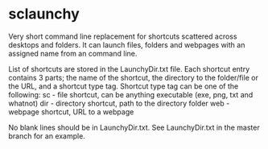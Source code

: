 # sclaunchy
Very short command line replacement for shortcuts scattered across desktops and folders.
It can launch files, folders and webpages with an assigned name from an command line.

List of shortcuts are stored in the LaunchyDir.txt file.
Each shortcut entry contains 3 parts; the name of the shortcut, the directory to the folder/file or the URL, and a shortcut type tag.
Shortcut type tag can be one of the following:
sc - file shortcut, can be anything executable (exe, png, txt and whatnot)
dir - directory shortcut, path to the directory folder
web - webpage shortcut, URL to a webpage

No blank lines should be in LaunchyDir.txt. See LaunchyDir.txt in the master branch for an example.

